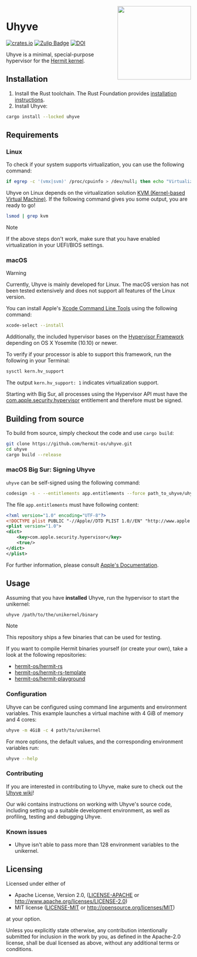 <img width="200" align="right" src="img/uhyve.svg" />

# Uhyve

[![crates.io](https://img.shields.io/crates/v/uhyve.svg)](https://crates.io/crates/uhyve)
[![Zulip Badge](https://img.shields.io/badge/chat-hermit-57A37C?logo=zulip)](https://hermit.zulipchat.com/)
[![DOI](https://zenodo.org/badge/140960389.svg)](https://doi.org/10.5281/zenodo.14639288)

Uhyve is a minimal, special-purpose hypervisor for the [Hermit kernel](https://github.com/hermit-os/kernel).

## Installation

1. Install the Rust toolchain. The Rust Foundation provides [installation instructions](https://www.rust-lang.org/tools/install).
2. Install Uhyve:

```sh
cargo install --locked uhyve
```

## Requirements

### Linux

To check if your system supports virtualization, you can use the following command:

```sh
if egrep -c '(vmx|svm)' /proc/cpuinfo > /dev/null; then echo "Virtualization support found"; fi
```

Uhyve on Linux depends on the virtualization solution [KVM (Kernel-based Virtual Machine)](https://www.linux-kvm.org/page/Main_Page).
If the following command gives you some output, you are ready to go!

```sh
lsmod | grep kvm
```

> [!NOTE]
> If the above steps don't work, make sure that you have enabled virtualization in your UEFI/BIOS settings.

### macOS

> [!WARNING]
> Currently, Uhyve is mainly developed for Linux.
> The macOS version has not been tested extensively and does not support all features of the Linux version.

You can install Apple's [Xcode Command Line Tools](https://developer.apple.com/xcode/resources) using the following command:

```sh
xcode-select --install
```

Additionally, the included hypervisor bases on the [Hypervisor Framework](https://developer.apple.com/documentation/hypervisor) depending on OS X Yosemite (10.10) or newer.

To verify if your processor is able to support this framework, run the following in your Terminal:

```sh
sysctl kern.hv_support
```

The output `kern.hv_support: 1` indicates virtualization support.

Starting with Big Sur, all processes using the Hypervisor API must have the [com.apple.security.hypervisor](https://developer.apple.com/documentation/Hypervisor) entitlement and therefore must be signed.

## Building from source

To build from source, simply checkout the code and use `cargo build`:

```sh
git clone https://github.com/hermit-os/uhyve.git
cd uhyve
cargo build --release
```

### macOS Big Sur: Signing Uhyve

`uhyve` can be self-signed using the following command:

```sh
codesign -s - --entitlements app.entitlements --force path_to_uhyve/uhyve
```

The file `app.entitlements` must have following content:

```xml
<?xml version="1.0" encoding="UTF-8"?>
<!DOCTYPE plist PUBLIC "-//Apple//DTD PLIST 1.0//EN" "http://www.apple.com/DTDs/PropertyList-1.0.dtd">
<plist version="1.0">
<dict>
    <key>com.apple.security.hypervisor</key>
    <true/>
</dict>
</plist>
```

For further information, please consult [Apple's Documentation](https://developer.apple.com/documentation/bundleresources/entitlements/com_apple_security_hypervisor).

## Usage

Assuming that you have **installed** Uhyve, run the hypervisor to start the unikernel:

```sh
uhyve /path/to/the/unikernel/binary
```

> [!NOTE]
> This repository ships a few binaries that can be used for testing.
>
> If you want to compile Hermit binaries yourself (or create your own), take a look at the following repositories:
> - [hermit-os/hermit-rs](https://github.com/hermit-os/hermit-rs)
> - [hermit-os/hermit-rs-template](https://github.com/hermit-os/hermit-rs-template)
> - [hermit-os/hermit-playground](https://github.com/hermit-os/hermit-playground)

### Configuration

Uhyve can be configured using command line arguments and environment variables.
This example launches a virtual machine with 4 GiB of memory and 4 cores:

```bash
uhyve -m 4GiB -c 4 path/to/unikernel
```

For more options, the default values, and the corresponding environment variables run:

```bash
uhyve --help
```

### Contributing

If you are interested in contributing to Uhyve, make sure to check out the [Uhyve wiki][uhyve-wiki]!

Our wiki contains instructions on working with Uhyve's source code, including setting up a suitable
development environment, as well as profiling, testing and debugging Uhyve.

[uhyve-wiki]: https://github.com/hermit-os/uhyve/wiki

### Known issues

 * Uhyve isn't able to pass more than 128 environment variables to the unikernel.

## Licensing

Licensed under either of

 * Apache License, Version 2.0, ([LICENSE-APACHE](LICENSE-APACHE) or http://www.apache.org/licenses/LICENSE-2.0)
 * MIT license ([LICENSE-MIT](LICENSE-MIT) or http://opensource.org/licenses/MIT)

at your option.

Unless you explicitly state otherwise, any contribution intentionally submitted for inclusion in the work by you, as defined in the Apache-2.0 license, shall be dual licensed as above, without any additional terms or conditions.

